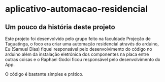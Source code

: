 # aplicativo-automacao-residencial

## Um pouco da história deste projeto

Este projeto foi desenvolvido pelo grupo feito na faculdade Projeção de Taguatinga, o foco era criar uma automação residencial através do arduino,
Eu (Samuel Dias) fiquei responsável pelo desenvolvimento do código no arduino além da instalação eletrônica dos componentes na placa entre outras coisas
e o Raphael Godoi ficou responsável pelo desenvolvimento do App.

O código é bastante simples e prático.
